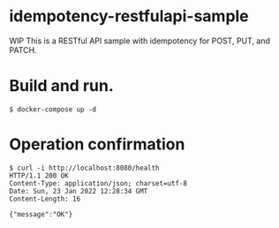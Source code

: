 # idempotency-restfulapi-sample
WIP 
This is a RESTful API sample with idempotency for POST, PUT, and PATCH.

# Build and run.
```
$ docker-compose up -d
```

# Operation confirmation
```
$ curl -i http://localhost:8080/health
HTTP/1.1 200 OK
Content-Type: application/json; charset=utf-8
Date: Sun, 23 Jan 2022 12:28:34 GMT
Content-Length: 16

{"message":"OK"}
```